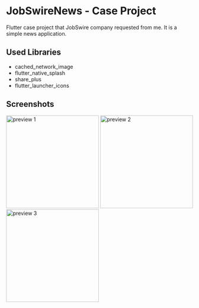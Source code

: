 # JobSwireNews - Case Project

Flutter case project that JobSwire company requested from me. It is a simple news application.

## Used Libraries
- cached_network_image
- flutter_native_splash
- share_plus
- flutter_launcher_icons

## Screenshots
<img src="https://raw.githubusercontent.com/ZeploiT/jobswire_case_project/main/preview1.png" alt="preview 1" width="250"/> <img src="https://raw.githubusercontent.com/ZeploiT/jobswire_case_project/main/preview2.png" alt="preview 2" width="250"/> <img src="https://raw.githubusercontent.com/ZeploiT/jobswire_case_project/main/preview3.png" alt="preview 3" width="250"/>        


